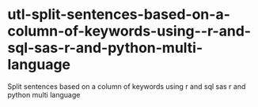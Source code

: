 # utl-split-sentences-based-on-a-column-of-keywords-using--r-and-sql-sas-r-and-python-multi-language
Split sentences based on a column of keywords using  r and sql sas r and python multi language
